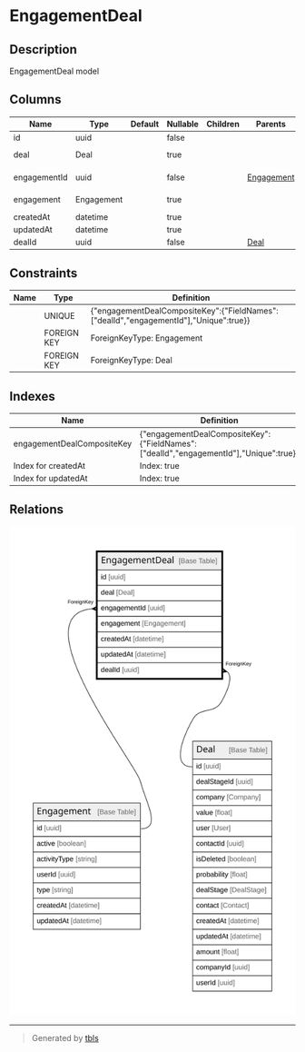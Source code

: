 # EngagementDeal

## Description

EngagementDeal model

## Columns

| Name | Type | Default | Nullable | Children | Parents | Comment |
| ---- | ---- | ------- | -------- | -------- | ------- | ------- |
| id | uuid |  | false |  |  |  |
| deal | Deal |  | true |  |  | Link to the Deal |
| engagementId | uuid |  | false |  | [Engagement](Engagement.md) | Engagement ID |
| engagement | Engagement |  | true |  |  | Link to the Engagement |
| createdAt | datetime |  | true |  |  | createdAt |
| updatedAt | datetime |  | true |  |  | updatedAt |
| dealId | uuid |  | false |  | [Deal](Deal.md) | Deal ID |

## Constraints

| Name | Type | Definition |
| ---- | ---- | ---------- |
|  | UNIQUE | {"engagementDealCompositeKey":{"FieldNames":["dealId","engagementId"],"Unique":true}} |
|  | FOREIGN KEY | ForeignKeyType: Engagement |
|  | FOREIGN KEY | ForeignKeyType: Deal |

## Indexes

| Name | Definition |
| ---- | ---------- |
| engagementDealCompositeKey | {"engagementDealCompositeKey":{"FieldNames":["dealId","engagementId"],"Unique":true}} |
| Index for createdAt | Index: true |
| Index for updatedAt | Index: true |

## Relations

![er](EngagementDeal.svg)

---

> Generated by [tbls](https://github.com/k1LoW/tbls)
